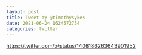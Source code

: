 ```yaml
--- 
layout: post 
title: Tweet by @timothysykes 
date: 2021-06-24 1624572754 
categories: twitter 
--- 
```

https://twitter.com/o/status/1408186263643901952